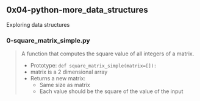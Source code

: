 ## 0x04-python-more_data_structures
Exploring data structures

### 0-square_matrix_simple.py
> A function that computes the square value of all integers of a matrix.
> * Prototype: `def square_matrix_simple(matrix=[]):`
> * matrix is a 2 dimensional array
> * Returns a new matrix:
>   * Same size as matrix
>   * Each value should be the square of the value of the input
